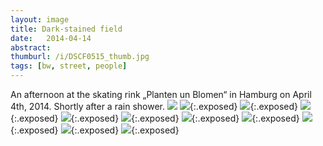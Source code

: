 ```yaml
---
layout: image
title: Dark-stained field
date:   2014-04-14
abstract: 
thumburl: /i/DSCF0515_thumb.jpg
tags: [bw, street, people]
---
```

An afternoon at the skating rink „Planten un Blomen“ in Hamburg on April 4th, 2014. Shortly after a rain shower.
![](/i/DSCF0539.jpg)
![](/i/DSCF0525.jpg){:.exposed}
![](/i/DSCF0523.jpg){:.exposed}
![](/i/DSCF0515.jpg){:.exposed}
![](/i/DSCF0507.jpg){:.exposed}
![](/i/DSCF0487.jpg){:.exposed}
![](/i/DSCF0486.jpg){:.exposed}
![](/i/DSCF0471.jpg){:.exposed}
![](/i/DSCF0468.jpg){:.exposed}
![](/i/DSCF0467.jpg){:.exposed}
![](/i/DSCF0465.jpg){:.exposed}



